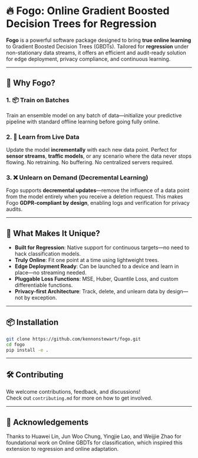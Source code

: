 # 🔥 Fogo: Online Gradient Boosted Decision Trees for Regression

**Fogo** is a powerful software package designed to bring **true online learning** to Gradient Boosted Decision Trees (GBDTs). Tailored for **regression** under non-stationary data streams, it offers an efficient and audit-ready solution for edge deployment, privacy compliance, and continuous learning.

---

## 🚀 Why Fogo?

### 1. 📦 Train on Batches
Train an ensemble model on any batch of data—initialize your predictive pipeline with standard offline learning before going fully online.

### 2. 🔁 Learn from Live Data
Update the model **incrementally** with each new data point. Perfect for **sensor streams**, **traffic models**, or any scenario where the data never stops flowing. No retraining. No buffering. No centralized servers required.

### 3. ❌ Unlearn on Demand (Decremental Learning)
Fogo supports **decremental updates**—remove the influence of a data point from the model entirely when you receive a deletion request. This makes Fogo **GDPR-compliant by design**, enabling logs and verification for privacy audits.

---

## 🧠 What Makes It Unique?

- **Built for Regression**: Native support for continuous targets—no need to hack classification models.
- **Truly Online**: Fit one point at a time using lightweight trees.
- **Edge Deployment Ready**: Can be launched to a device and learn in place—no streaming needed.
- **Pluggable Loss Functions**: MSE, Huber, Quantile Loss, and custom differentiable functions.
- **Privacy-first Architecture**: Track, delete, and unlearn data by design—not by exception.

---

## 📦 Installation

```bash
git clone https://github.com/kennonstewart/fogo.git
cd fogo
pip install -e .
```

---

## 🛠 Contributing

We welcome contributions, feedback, and discussions!  
Check out `contributing.md` for more on how to get involved.

---

## 🙏 Acknowledgements

Thanks to Huawei Lin, Jun Woo Chung, Yingjie Lao, and Weijjie Zhao for foundational work on Online GBDTs for classification, which inspired this extension to regression and online adaptation.